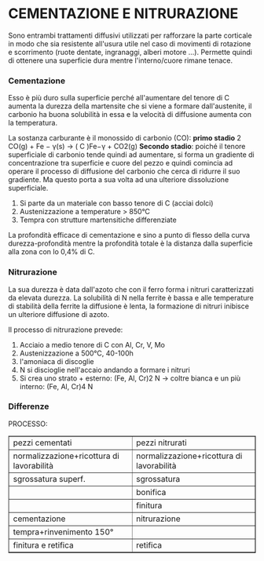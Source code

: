 # CEMENTAZIONE E NITRURAZIONE

Sono entrambi trattamenti diffusivi utilizzati per rafforzare la parte corticale in modo che sia resistente all'usura utile nel caso di movimenti di rotazione e scorrimento (ruote dentate, ingranaggi, alberi motore ...). Permette quindi di ottenere una superficie dura mentre l'interno/cuore rimane tenace.

### Cementazione

Esso è più duro sulla superficie perché all'aumentare del tenore di C aumenta la durezza della martensite che si viene a formare dall'austenite, il carbonio ha buona solubilità in essa e la velocità di diffusione aumenta con la temperatura.

La sostanza carburante è il monossido di carbonio (CO):
**primo stadio** 2 CO(g) + Fe − γ(s) → ( C )Fe−γ + CO2(g)
**Secondo stadio**: poiché il tenore superficiale di carbonio tende quindi ad aumentare, si forma un gradiente di concentrazione tra superficie e cuore del pezzo e quindi comincia ad operare il processo di diffusione del carbonio che cerca di ridurre il suo gradiente. Ma questo porta a sua volta ad una ulteriore dissoluzione superficiale.

1. Si parte da un materiale con basso tenore di C (acciai dolci)
2. Austenizzazione a temperature > 850°C
3. Tempra con strutture martensitiche differenziate

La profondità efficace di cementazione e sino a punto di flesso della curva durezza-profondità mentre la profondità totale è la distanza dalla superficie alla zona con lo 0,4% di C.

### Nitrurazione

La sua durezza è data dall'azoto che con il ferro forma i nitruri caratterizzati da elevata durezza. La solubilità di N nella ferrite è bassa e alle temperature di stabilità della ferrite la diffusione è lenta, la formazione di nitruri inibisce un ulteriore diffusione di azoto.

Il processo di nitrurazione prevede:
1. Acciaio a medio tenore di C con Al, Cr, V, Mo
2. Austenizzazione a 500°C, 40-100h
3. l'amoniaca di discoglie
4. N si discioglie nell'accaio andando a formare i nitruri
5. Si crea uno strato + esterno: (Fe, Al, Cr)2 N -> coltre bianca e un più interno: (Fe, Al, Cr)4 N

### Differenze

PROCESSO:
<table border="1">
	<tr> <td> pezzi cementati <td> pezzi nitrurati
	<tr> <td> normalizzazione+ricottura di lavorabilità <td> normalizzazione+ricottura di lavorabilità
	<tr> <td> sgrossatura superf.<td>  sgrossatura
	<tr> <td> <td> bonifica
	<tr> <td> <td> finitura
	<tr> <td>  cementazione <td> nitrurazione
	<tr> <td> tempra+rinvenimento 150°<td>
	<tr> <td>finitura e retifica <td> retifica
</table>
